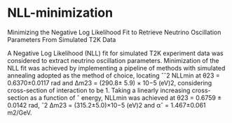 # NLL-minimization
Minimizing the Negative Log Likelihood Fit to Retrieve Neutrino Oscillation Parameters From Simulated T2K Data

A Negative Log Likelihood (NLL) fit for simulated T2K experiment data was considered to extract neutrino oscillation parameters. Minimization of the NLL fit was achieved by implementing a pipeline of methods with simulated annealing adopted as the method of choice, locating
ˆˆ2
NLLmin at θ23 = 0.6370±0.0117 rad and ∆m23 = (290.8±
5.9) × 10−5 (eV)2, considering cross-section of interaction to be 1. Taking a linearly increasing cross-section as a function of
ˆ
energy, NLLmin was achieved at θ23 = 0.6759 ± 0.0142 rad,
ˆ2
∆m23 = (315.2±5.0)×10−5 (eV)2 and αˆ = 1.467±0.061
m2/GeV. 
